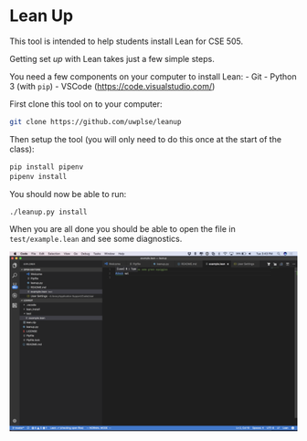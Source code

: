 # Lean Up

This tool is intended to help students install Lean for CSE 505.

Getting set *up* with Lean takes just a few simple steps.

You need a few components on your computer to install Lean:
    - Git
    - Python 3 (with `pip`)
    - VSCode (https://code.visualstudio.com/)

First clone this tool on to your computer:
```bash
git clone https://github.com/uwplse/leanup
```

Then setup the tool (you will only need to do this once at the start of the class):

```bash
pip install pipenv
pipenv install
```

You should now be able to run:

```
./leanup.py install
```

When you are all done you should be able to open the file in `test/example.lean` and see some diagnostics.

![All Done!](/images/all_done.png)

